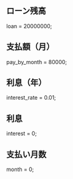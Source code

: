 
## ローン残高
loan = 20000000;

## 支払額（月）
pay_by_month = 80000;

## 利息（年）
interest_rate = 0.01;

## 利息 
interest = 0;

## 支払い月数
month = 0;